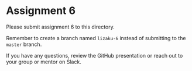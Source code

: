 # Assignment 6

Please submit assignment 6 to this directory.

Remember to create a branch named `lizaku-6` 
instead of submitting to the `master` branch.

If you have any questions, review the GitHub presentation or reach
out to your group or mentor on Slack.
